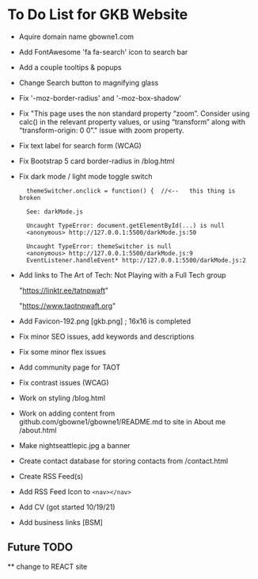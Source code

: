 # To Do List for GKB Website  

* Aquire domain name gbowne1.com

* Add  FontAwesome 'fa fa-search' icon to search bar  

* Add a couple tooltips & popups  

* Change Search button to magnifying glass
  
* Fix '-moz-border-radius' and '-moz-box-shadow’

* Fix "This page uses the non standard property “zoom”. Consider using calc() in the relevant property values, or using “transform” along with “transform-origin: 0 0”." issue with zoom property.
  
* Fix text label for search form (WCAG)
  
* Fix Bootstrap 5 card border-radius in /blog.html

* Fix dark mode / light mode toggle switch  
  
        themeSwitcher.onclick = function() {  //<--   this thing is broken

        See: darkMode.js

        Uncaught TypeError: document.getElementById(...) is null
        <anonymous> http://127.0.0.1:5500/darkMode.js:50

        Uncaught TypeError: themeSwitcher is null
        <anonymous> http://127.0.0.1:5500/darkMode.js:9
        EventListener.handleEvent* http://127.0.0.1:5500/darkMode.js:2

* Add links to The Art of Tech: Not Playing with a Full Tech group  
  
    "https://linktr.ee/tatnpwaft"
  
    "https://www.taotnpwaft.org"

* Add Favicon-192.png [gkb.png]  ; 16x16 is completed

* Fix minor SEO issues, add keywords and descriptions  

* Fix some minor flex issues

* Add community page for TAOT

* Fix contrast issues (WCAG)

* Work on styling /blog.html

* Work on adding content from github.com/gbowne1/gbowne1/README.md to site in About me /about.html

* Make nightseattlepic.jpg a banner  

* Create contact database for storing contacts from /contact.html

* Create RSS Feed(s)

* Add RSS Feed Icon to ```<nav></nav>```

* Add CV (got started 10/19/21)

* Add business links [BSM]

## Future TODO

** change to REACT site

